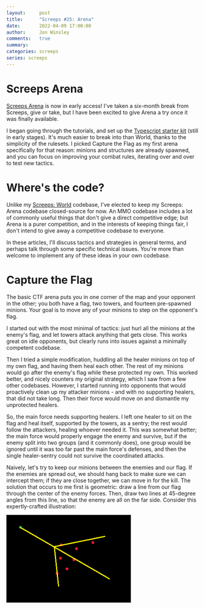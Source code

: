 ```yaml
---
layout:     post
title:      "Screeps #25: Arena"
date:       2022-04-09 17:00:00
author:     Jon Winsley
comments:   true
summary:    
categories: screeps
series: screeps
---
```


# Screeps Arena

[Screeps Arena](https://store.steampowered.com/app/1137320/Screeps_Arena/) is now in early access! I've taken a six-month break from Screeps, give or take, but I have been excited to give Arena a try once it was finally available.

I began going through the tutorials, and set up the [Typescript starter kit](https://github.com/screepers/screeps-arena-typescript-starter/) (still in early stages). It's much easier to break into than World, thanks to the simplicity of the rulesets. I picked Capture the Flag as my first arena specifically for that reason: minions and structures are already spawned, and you can focus on improving your combat rules, iterating over and over to test new tactics.

# Where's the code?

Unlike my [Screeps: World](https://github.com/glitchassassin/screeps) codebase, I've elected to keep my Screeps: Arena codebase closed-source for now. An MMO codebase includes a lot of commonly useful things that don't give a direct competitive edge; but Arena is a purer competition, and in the interests of keeping things fair, I don't intend to give away a competitive codebase to everyone.

In these articles, I'll discuss tactics and strategies in general terms, and perhaps talk through some specific technical issues. You're more than welcome to implement any of these ideas in your own codebase.

# Capture the Flag

The basic CTF arena puts you in one corner of the map and your opponent in the other; you both have a flag, two towers, and fourteen pre-spawned minions. Your goal is to move any of your minions to step on the opponent's flag.

I started out with the most minimal of tactics: just hurl all the minions at the enemy's flag, and let towers attack anything that gets close. This works great on idle opponents, but clearly runs into issues against a minimally competent codebase.

Then I tried a simple modification, huddling all the healer minions on top of my own flag, and having them heal each other. The rest of my minions would go after the enemy's flag while these protected my own. This worked better, and nicely counters my original strategy, which I saw from a few other codebases. However, I started running into opponents that would proactively clean up my attacker minions - and with no supporting healers, that did not take long. Then their force would move on and dismantle my unprotected healers.

So, the main force needs supporting healers. I left one healer to sit on the flag and heal itself, supported by the towers, as a sentry; the rest would follow the attackers, healing whoever needed it. This was somewhat better; the main force would properly engage the enemy and survive, but if the enemy split into two groups (and it commonly does), one group would be ignored until it was too far past the main force's defenses, and then the single healer-sentry could not survive the coordinated attacks.

Naively, let's try to keep our minions between the enemies and our flag. If the enemies are spread out, we should hang back to make sure we can intercept them; if they are close together, we can move in for the kill. The solution that occurs to me first is geometric: draw a line from our flag through the center of the enemy forces. Then, draw two lines at 45-degree angles from this line, so that the enemy are all on the far side. Consider this expertly-crafted illustration:

![Intercepting the enemy](/assets/screeps-arena-angles.png)

